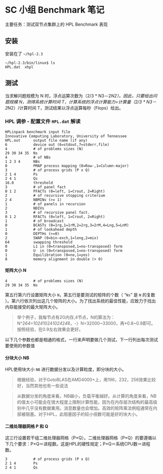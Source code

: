 # SC 小组 Benchmark 笔记

主要任务：测试双节点集群上的 HPL Benchmark 表现

## 安装

安装在了 `~/hpl-2.3`

```
~/hpl-2.3/bin/linux$ ls
HPL.dat  xhpl
```

## 测试

当求解问题规模为 N 时，浮点运算次数为（2/3 * N3－2*N2）。因此，只要给出问题规模 N，测得系统计算时间 T，计算系统的浮点计算能力=计算量（2/3 * N3－2*N2）/计算时间 T，测试结果以浮点运算每秒（Flops）给出。

### HPL 调参 - 配置文件 `HPL.dat` 解读

```
HPLinpack benchmark input file
Innovative Computing Laboratory, University of Tennessee
HPL.out      output file name (if any)
6            device out (6=stdout,7=stderr,file)
4            # of problems sizes (N)
29 30 34 35  Ns
4            # of NBs
1 2 3 4      NBs
0            PMAP process mapping (0=Row-,1=Column-major)
3            # of process grids (P x Q)
2 1 4        Ps
2 4 1        Qs
16.0         threshold
3            # of panel fact
0 1 2        PFACTs (0=left, 1=Crout, 2=Right)
2            # of recursive stopping criterium
2 4          NBMINs (>= 1)
1            # of panels in recursion
2            NDIVs
3            # of recursive panel fact.
0 1 2        RFACTs (0=left, 1=Crout, 2=Right)
1            # of broadcast
0            BCASTs (0=1rg,1=1rM,2=2rg,3=2rM,4=Lng,5=LnM)
1            # of lookahead depth
0            DEPTHs (>=0)
2            SWAP (0=bin-exch,1=long,2=mix)
64           swapping threshold
0            L1 in (0=transposed,1=no-transposed) form
0            U  in (0=transposed,1=no-transposed) form
1            Equilibration (0=no,1=yes)
8            memory alignment in double (> 0)
```

#### 矩阵大小 N

```
4            # of problems sizes (N)
29 30 34 35  Ns
```

第五行第六行设置矩阵大小 `N`，第五行是要测试的矩阵的个数（ “`Ns`” 是 `N` 的复数 ）。第六行依次列出这几个矩阵的大小。为了找出系统的最佳性能，应致力于找出内存能接受的最大矩阵大小。

> 举个例子，我每节点有2G内存,4节点，N的算法为：N^2*64=1024*1024*1024*2*4*8，-〉N=32000~33000，再*0.8~0.9即可。按照经验，在0.9左右效果会更好。

以下几个参数也都是相通的格式，一行来声明要做几个测试，下一行列出每次测试要使用的参数值

#### 分块大小 NB

HPL使用块大小 `NB` 进行数据分发以及计算粒度，即分块的大小。

> 根据经验，对于GotoBLAS在AMD4000+上，用196，232，256效果比较好，当然其他也有一些说法

> 从数据分发的角度来看，NB越小，负载平衡越好。从计算的角度来看，NB的值太小可能会在很大程度上限制计算性能，因为在内存层次结构的最高级别中几乎没有数据重用。消息数量也会增加。高效的矩阵乘法例程通常在内部被阻塞。对于HPL，此阻塞因子的较小倍数可能是好的块大小。

#### 二维处理器网格 P 和 Q

这三行设置若干组二维处理器网格（P×Q）。二维处理器网格（P×Q）的要遵循以下几个要求：P×Q＝进程数。这是HPL的硬性规定；P×Q＝系统CPU数＝进程数。

```
3            # of process grids (P x Q)
2 1 4        Ps
2 4 1        Qs
```

